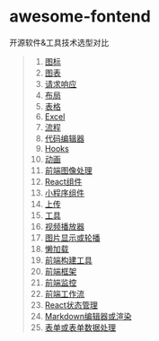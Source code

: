 # awesome-fontend
开源软件&amp;工具技术选型对比
>1. [图标](图标.md)
>2. [图表](图表.md)
>3. [请求响应](请求响应.md)
>4. [布局](布局.md)
>5. [表格](表格.md)
>6. [Excel](Excel.md)
>7. [流程](流程.md)
>8. [代码编辑器](代码编辑器.md)
>9. [Hooks](Hooks.md)
>10. [动画](动画.md)
>11. [前端图像处理](前端图像处理.md)
>12. [React组件](React组件.md)
>13. [小程序组件](小程序组件.md)
>14. [上传](上传.md)
>15. [工具](工具.md)
>16. [视频播放器](视频播放器.md)
>17. [图片显示或轮播](图片显示或轮播.md)
>18. [懒加载](懒加载.md)
>19. [前端构建工具](前端构建工具.md)
>20. [前端框架](前端框架.md)
>21. [前端监控](前端监控.md)
>22. [前端工作流](前端工作流.md)
>23. [React状态管理](React状态管理.md)
>24. [Markdown编辑器或渲染](Markdown编辑器或渲染.md)
>25. [表单或表单数据处理](表单或表单数据处理.md)